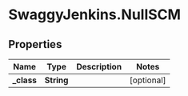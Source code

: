 # SwaggyJenkins.NullSCM

## Properties
Name | Type | Description | Notes
------------ | ------------- | ------------- | -------------
**_class** | **String** |  | [optional] 


